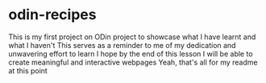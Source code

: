 # odin-recipes
This is my first project on ODin project to showcase what I have learnt and what I haven't 
This serves as a reminder to me of my dedication and unwavering effort to learn
I hope by the end of this lesson I will be able to create meaningful and interactive webpages
Yeah, that's all for my readme at this point